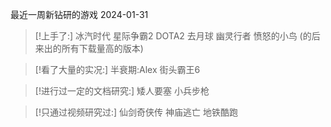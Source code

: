 最近一周新钻研的游戏 2024-01-31

> [!上手了:]
>冰汽时代
>星际争霸2
>DOTA2
>去月球
>幽灵行者
>愤怒的小鸟 (的后来出的所有下载量高的版本)

> [!看了大量的实况:]
> 半衰期:Alex
> 街头霸王6

> [!进行过一定的文档研究:]
> 矮人要塞
> 小兵步枪

> [!只通过视频研究过:]
> 仙剑奇侠传
> 神庙逃亡
> 地铁酷跑

